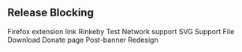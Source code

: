 ## Release Blocking
Firefox extension link
Rinkeby Test Network support
SVG Support
File Download
Donate page
Post-banner Redesign
